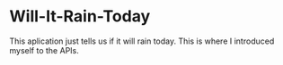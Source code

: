 # Will-It-Rain-Today
This aplication just tells us if it will rain today. This is where I introduced myself to the APIs.
